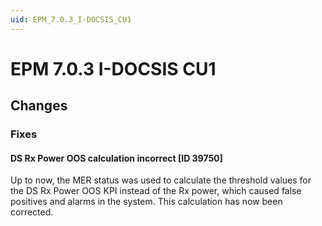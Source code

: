 ```yaml
---
uid: EPM_7.0.3_I-DOCSIS_CU1
---
```


# EPM 7.0.3 I-DOCSIS CU1

## Changes

### Fixes

#### DS Rx Power OOS calculation incorrect [ID 39750]

Up to now, the MER status was used to calculate the threshold values for the DS Rx Power OOS KPI instead of the Rx power, which caused false positives and alarms in the system. This calculation has now been corrected.
